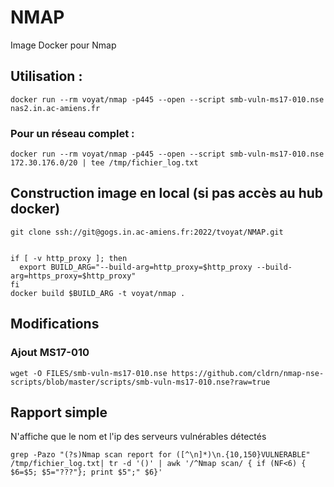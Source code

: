 # NMAP

Image Docker pour Nmap 


## Utilisation :
```
docker run --rm voyat/nmap -p445 --open --script smb-vuln-ms17-010.nse nas2.in.ac-amiens.fr
```

### Pour un  réseau complet :
```
docker run --rm voyat/nmap -p445 --open --script smb-vuln-ms17-010.nse 172.30.176.0/20 | tee /tmp/fichier_log.txt
```

## Construction image en local (si pas accès au hub docker)

```
git clone ssh://git@gogs.in.ac-amiens.fr:2022/tvoyat/NMAP.git


if [ -v http_proxy ]; then
  export BUILD_ARG="--build-arg=http_proxy=$http_proxy --build-arg=https_proxy=$http_proxy" 
fi
docker build $BUILD_ARG -t voyat/nmap .
```

## Modifications

### Ajout MS17-010

```
wget -O FILES/smb-vuln-ms17-010.nse https://github.com/cldrn/nmap-nse-scripts/blob/master/scripts/smb-vuln-ms17-010.nse?raw=true
```



## Rapport simple 
N'affiche que le nom et l'ip des serveurs vulnérables détectés
```
grep -Pazo "(?s)Nmap scan report for ([^\n]*)\n.{10,150}VULNERABLE" /tmp/fichier_log.txt| tr -d '()' | awk '/^Nmap scan/ { if (NF<6) { $6=$5; $5="???"}; print $5";" $6}'
```
